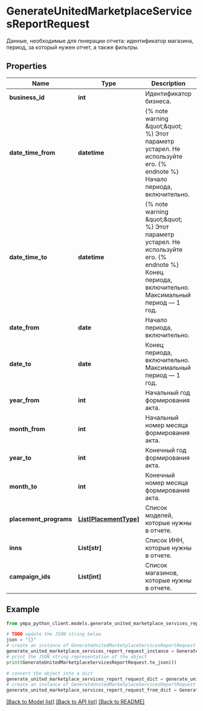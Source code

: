 # GenerateUnitedMarketplaceServicesReportRequest

Данные, необходимые для генерации отчета: идентификатор магазина, период, за который нужен отчет, а также фильтры. 

## Properties

Name | Type | Description | Notes
------------ | ------------- | ------------- | -------------
**business_id** | **int** | Идентификатор бизнеса. | 
**date_time_from** | **datetime** | {% note warning \&quot;\&quot; %}  Этот параметр устарел. Не используйте его.  {% endnote %}  Начало периода, включительно.  | [optional] 
**date_time_to** | **datetime** | {% note warning \&quot;\&quot; %}  Этот параметр устарел. Не используйте его.  {% endnote %}  Конец периода, включительно. Максимальный период — 1 год.  | [optional] 
**date_from** | **date** | Начало периода, включительно. | [optional] 
**date_to** | **date** | Конец периода, включительно. Максимальный период — 1 год. | [optional] 
**year_from** | **int** | Начальный год формирования акта. | [optional] 
**month_from** | **int** | Начальный номер месяца формирования акта. | [optional] 
**year_to** | **int** | Конечный год формирования акта. | [optional] 
**month_to** | **int** | Конечный номер месяца формирования акта. | [optional] 
**placement_programs** | [**List[PlacementType]**](PlacementType.md) | Список моделей, которые нужны в отчете.  | [optional] 
**inns** | **List[str]** | Список ИНН, которые нужны в отчете. | [optional] 
**campaign_ids** | **List[int]** | Список магазинов, которые нужны в отчете. | [optional] 

## Example

```python
from ympa_python_client.models.generate_united_marketplace_services_report_request import GenerateUnitedMarketplaceServicesReportRequest

# TODO update the JSON string below
json = "{}"
# create an instance of GenerateUnitedMarketplaceServicesReportRequest from a JSON string
generate_united_marketplace_services_report_request_instance = GenerateUnitedMarketplaceServicesReportRequest.from_json(json)
# print the JSON string representation of the object
print(GenerateUnitedMarketplaceServicesReportRequest.to_json())

# convert the object into a dict
generate_united_marketplace_services_report_request_dict = generate_united_marketplace_services_report_request_instance.to_dict()
# create an instance of GenerateUnitedMarketplaceServicesReportRequest from a dict
generate_united_marketplace_services_report_request_from_dict = GenerateUnitedMarketplaceServicesReportRequest.from_dict(generate_united_marketplace_services_report_request_dict)
```
[[Back to Model list]](../README.md#documentation-for-models) [[Back to API list]](../README.md#documentation-for-api-endpoints) [[Back to README]](../README.md)


